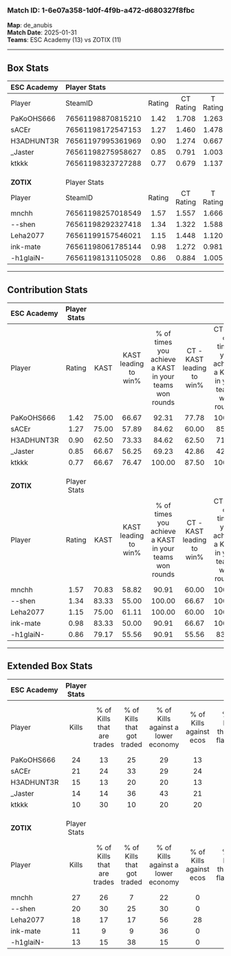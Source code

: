 ### Match ID: 1-6e07a358-1d0f-4f9b-a472-d680327f8fbc  
**Map**: de_anubis  
**Match Date**: 2025-01-31  
**Teams**: ESC Academy (13) vs ZOTIX (11)  

---  

## Box Stats  

| **ESC Academy** | Player Stats      |        |           |          |       |       |       |         |        |      |     |
| :- | :- | :-: | :-: | :-: | :-: | :-: | :-: | :-: | :-: | :-: | :-: |
| Player          | SteamID           | Rating | CT Rating | T Rating | KAST  |  ADR  | Kills | Assists | Deaths | K/D  | HS% |
| PaKoOHS666      | 76561198870815210 |  1.42  |   1.708   |  1.263   | 75.00 | 97.5  |  24   |    2    |   17   | 1.41 | 58  |
| sACEr           | 76561198172547153 |  1.27  |   1.460   |  1.478   | 75.00 | 105.8 |  21   |    9    |   21   | 1.00 | 71  |
| H3ADHUNT3R      | 76561197995361969 |  0.90  |   1.274   |  0.667   | 62.50 | 64.7  |  15   |    4    |   17   | 0.88 | 40  |
| _Jaster         | 76561198275958627 |  0.85  |   0.791   |  1.003   | 66.67 | 58.6  |  14   |    3    |   18   | 0.78 | 35  |
| ktkkk           | 76561198323727288 |  0.77  |   0.679   |  1.137   | 66.67 | 67.2  |  10   |   10    |   18   | 0.56 | 40  |
|                 |                   |        |           |          |       |       |       |         |        |      |     |
|                 |                   |        |           |          |       |       |       |         |        |      |     |
|                 |                   |        |           |          |       |       |       |         |        |      |     |
| **ZOTIX**       | Player Stats      |        |           |          |       |       |       |         |        |      |     |
| Player          | SteamID           | Rating | CT Rating | T Rating | KAST  |  ADR  | Kills | Assists | Deaths | K/D  | HS% |
| mnchh           | 76561198257018549 |  1.57  |   1.557   |  1.666   | 70.83 | 113.5 |  27   |    7    |   17   | 1.59 | 62  |
| --shen          | 76561198292327418 |  1.34  |   1.322   |  1.588   | 83.33 | 87.0  |  20   |    6    |   16   | 1.25 | 40  |
| Leha2077        | 76561199157546021 |  1.15  |   1.448   |  1.120   | 75.00 | 80.8  |  18   |    3    |   17   | 1.06 | 50  |
| ink-mate        | 76561198061785144 |  0.98  |   1.272   |  0.981   | 83.33 | 76.0  |  11   |   11    |   17   | 0.65 | 63  |
| -h1glaiN-       | 76561198131105028 |  0.86  |   0.884   |  1.005   | 79.17 | 49.2  |  13   |    5    |   19   | 0.68 | 38  |
---  

## Contribution Stats  

| **ESC Academy** | Player Stats |       |                      |                                                        |                           |                                                             |                          |                                                            |
| :- | :-: | :-: | :-: | :-: | :-: | :-: | :-: | :-: |
| Player          |    Rating    | KAST  | KAST leading to win% | % of times you achieve a KAST in your teams won rounds | CT - KAST leading to win% | CT - % of times you achieve a KAST in your teams won rounds | T - KAST leading to win% | T - % of times you achieve a KAST in your teams won rounds |
| PaKoOHS666      |     1.42     | 75.00 |        66.67         |                         92.31                          |           77.78           |                           100.00                            |          55.56           |                           83.33                            |
| sACEr           |     1.27     | 75.00 |        57.89         |                         84.62                          |           60.00           |                            85.71                            |          55.56           |                           83.33                            |
| H3ADHUNT3R      |     0.90     | 62.50 |        73.33         |                         84.62                          |           62.50           |                            71.43                            |          85.71           |                           100.00                           |
| _Jaster         |     0.85     | 66.67 |        56.25         |                         69.23                          |           42.86           |                            42.86                            |          66.67           |                           100.00                           |
| ktkkk           |     0.77     | 66.67 |        76.47         |                         100.00                         |           87.50           |                           100.00                            |          66.67           |                           100.00                           |
|                 |              |       |                      |                                                        |                           |                                                             |                          |                                                            |
|                 |              |       |                      |                                                        |                           |                                                             |                          |                                                            |
|                 |              |       |                      |                                                        |                           |                                                             |                          |                                                            |
| **ZOTIX**       | Player Stats |       |                      |                                                        |                           |                                                             |                          |                                                            |
| Player          |    Rating    | KAST  | KAST leading to win% | % of times you achieve a KAST in your teams won rounds | CT - KAST leading to win% | CT - % of times you achieve a KAST in your teams won rounds | T - KAST leading to win% | T - % of times you achieve a KAST in your teams won rounds |
| mnchh           |     1.57     | 70.83 |        58.82         |                         90.91                          |           60.00           |                           100.00                            |          57.14           |                           80.00                            |
| --shen          |     1.34     | 83.33 |        55.00         |                         100.00                         |           66.67           |                           100.00                            |          45.45           |                           100.00                           |
| Leha2077        |     1.15     | 75.00 |        61.11         |                         100.00                         |           60.00           |                           100.00                            |          62.50           |                           100.00                           |
| ink-mate        |     0.98     | 83.33 |        50.00         |                         90.91                          |           66.67           |                           100.00                            |          36.36           |                           80.00                            |
| -h1glaiN-       |     0.86     | 79.17 |        55.56         |                         90.91                          |           55.56           |                            83.33                            |          55.56           |                           100.00                           |
---  

## Extended Box Stats  

| **ESC Academy** | Player Stats |                            |                            |                                    |                         |                              |                                 |        |                             |                                     |                          |                               |                            |
| :- | :-: | :-: | :-: | :-: | :-: | :-: | :-: | :-: | :-: | :-: | :-: | :-: | :-: |
| Player          |    Kills     | % of Kills that are trades | % of Kills that got traded | % of Kills against a lower economy | % of Kills against ecos | % of Kills that are flawless | % of Kills that are close duels | Deaths | % of Deaths that get traded | % of Deaths against a lower economy | % of Deaths against ecos | % of Deaths that are flawless | % of Deaths that are close |
| PaKoOHS666      |      24      |             13             |             25             |                 29                 |           13            |              58              |                0                |   17   |             18              |                 12                  |            6             |              53               |             6              |
| sACEr           |      21      |             24             |             33             |                 29                 |           24            |              67              |                0                |   21   |             19              |                 24                  |            14            |              48               |             5              |
| H3ADHUNT3R      |      15      |             13             |             20             |                 20                 |           13            |              60              |                7                |   17   |             18              |                 18                  |            6             |              65               |             6              |
| _Jaster         |      14      |             14             |             36             |                 43                 |           21            |              71              |                7                |   18   |             11              |                  6                  |            0             |              72               |             6              |
| ktkkk           |      10      |             30             |             10             |                 20                 |           20            |              80              |                0                |   18   |             28              |                 17                  |            6             |              72               |             6              |
|                 |              |                            |                            |                                    |                         |                              |                                 |        |                             |                                     |                          |                               |                            |
|                 |              |                            |                            |                                    |                         |                              |                                 |        |                             |                                     |                          |                               |                            |
|                 |              |                            |                            |                                    |                         |                              |                                 |        |                             |                                     |                          |                               |                            |
| **ZOTIX**       | Player Stats |                            |                            |                                    |                         |                              |                                 |        |                             |                                     |                          |                               |                            |
| Player          |    Kills     | % of Kills that are trades | % of Kills that got traded | % of Kills against a lower economy | % of Kills against ecos | % of Kills that are flawless | % of Kills that are close duels | Deaths | % of Deaths that get traded | % of Deaths against a lower economy | % of Deaths against ecos | % of Deaths that are flawless | % of Deaths that are close |
| mnchh           |      27      |             26             |             7              |                 22                 |            0            |              56              |                7                |   17   |             12              |                 24                  |            0             |              76               |             0              |
| --shen          |      20      |             30             |             25             |                 30                 |            0            |              50              |                0                |   16   |             31              |                 25                  |            0             |              56               |             0              |
| Leha2077        |      18      |             17             |             17             |                 56                 |           28            |              78              |                6                |   17   |             35              |                 12                  |            0             |              59               |             6              |
| ink-mate        |      11      |             9              |             9              |                 36                 |            0            |              91              |                9                |   17   |             18              |                 12                  |            0             |              41               |             6              |
| -h1glaiN-       |      13      |             15             |             38             |                 15                 |            0            |              54              |                8                |   19   |             26              |                 21                  |            0             |              84               |             0              |
